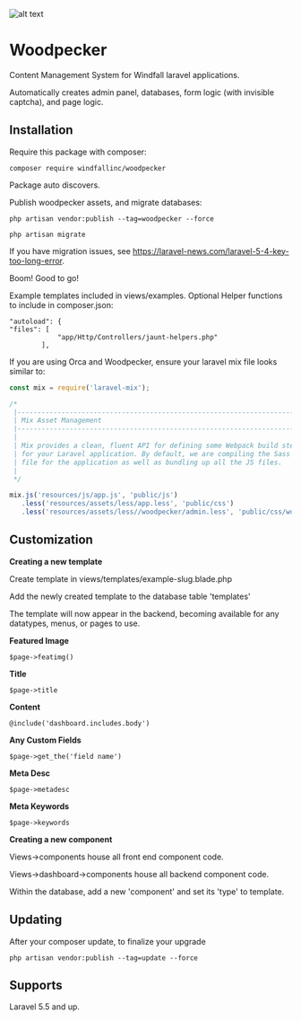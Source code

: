 ![alt text](http://walshwebworks.com/woodpecker-logo.png)
# Woodpecker
Content Management System for Windfall laravel applications.


Automatically creates admin panel, databases, form logic (with invisible captcha), and page logic.


## Installation

Require this package with composer:

```shell
composer require windfallinc/woodpecker
```


Package auto discovers.

Publish woodpecker assets, and migrate databases:

```shell
php artisan vendor:publish --tag=woodpecker --force

php artisan migrate
```

If you have migration issues, see https://laravel-news.com/laravel-5-4-key-too-long-error.

Boom! Good to go!

Example templates included in views/examples.
Optional Helper functions to include in composer.json:
```shell
"autoload": {
"files": [
            "app/Http/Controllers/jaunt-helpers.php"
        ],
```

If you are using Orca and Woodpecker, ensure your laravel mix file looks similar to:

```js
const mix = require('laravel-mix');

/*
 |--------------------------------------------------------------------------
 | Mix Asset Management
 |--------------------------------------------------------------------------
 |
 | Mix provides a clean, fluent API for defining some Webpack build steps
 | for your Laravel application. By default, we are compiling the Sass
 | file for the application as well as bundling up all the JS files.
 |
 */

mix.js('resources/js/app.js', 'public/js')
   .less('resources/assets/less/app.less', 'public/css')
   .less('resources/assets/less//woodpecker/admin.less', 'public/css/woodpecker');
```

## Customization

**Creating a new template**

Create template in views/templates/example-slug.blade.php

Add the newly created template to the database table 'templates'

The template will now appear in the backend, becoming available for any datatypes, menus, or pages to use.

**Featured Image**
```shell
$page->featimg()
```
**Title**
```shell
$page->title
```
**Content**
```shell
@include('dashboard.includes.body')
```
**Any Custom Fields**
```shell
$page->get_the('field name')
```
**Meta Desc**
```shell
$page->metadesc
```
**Meta Keywords**
```shell
$page->keywords
```
**Creating a new component**

Views->components house all front end component code.

Views->dashboard->components house all backend component code.

Within the database, add a new 'component' and set its 'type' to template.

## Updating
After your composer update, to finalize your upgrade
``` shell
php artisan vendor:publish --tag=update --force
```

## Supports
Laravel 5.5 and up.
